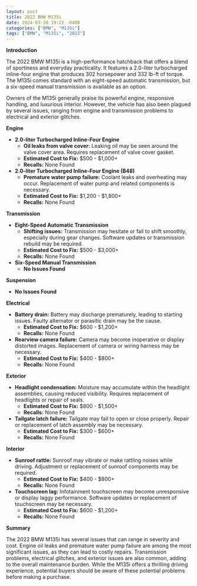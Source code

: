 ```yaml
---
layout: post
title: 2022 BMW M135i
date: 2024-03-28 19:22 -0400
categories: ["BMW", "M135i"]
tags: ["BMW", "M135i", "2022"]
---
```

**Introduction**

The 2022 BMW M135i is a high-performance hatchback that offers a blend of sportiness and everyday practicality. It features a 2.0-liter turbocharged inline-four engine that produces 302 horsepower and 332 lb-ft of torque. The M135i comes standard with an eight-speed automatic transmission, but a six-speed manual transmission is available as an option.

Owners of the M135i generally praise its powerful engine, responsive handling, and luxurious interior. However, the vehicle has also been plagued by several issues, ranging from engine and transmission problems to electrical and exterior glitches.

**Engine**

* **2.0-liter Turbocharged Inline-Four Engine**
    * **Oil leaks from valve cover:** Leaking oil may be seen around the valve cover area. Requires replacement of valve cover gasket.
    * **Estimated Cost to Fix:** $500 - $1,000+
    * **Recalls:** None Found
* **2.0-liter Turbocharged Inline-Four Engine (B48)**
    * **Premature water pump failure:** Coolant leaks and overheating may occur. Replacement of water pump and related components is necessary.
    * **Estimated Cost to Fix:** $1,200 - $1,800+
    * **Recalls:** None Found

**Transmission**

* **Eight-Speed Automatic Transmission**
    * **Shifting issues:** Transmission may hesitate or fail to shift smoothly, especially during gear changes. Software updates or transmission rebuild may be required.
    * **Estimated Cost to Fix:** $500 - $3,000+
    * **Recalls:** None Found
* **Six-Speed Manual Transmission**
    * **No Issues Found**

**Suspension**

* **No Issues Found**

**Electrical**

* **Battery drain:** Battery may discharge prematurely, leading to starting issues. Faulty alternator or parasitic drain may be the cause.
    * **Estimated Cost to Fix:** $600 - $1,200+
    * **Recalls:** None Found
* **Rearview camera failure:** Camera may become inoperative or display distorted images. Replacement of camera or wiring harness may be necessary.
    * **Estimated Cost to Fix:** $400 - $800+
    * **Recalls:** None Found

**Exterior**

* **Headlight condensation:** Moisture may accumulate within the headlight assemblies, causing reduced visibility. Requires replacement of headlights or repair of seals.
    * **Estimated Cost to Fix:** $800 - $1,500+
    * **Recalls:** None Found
* **Tailgate latch failure:** Tailgate may fail to open or close properly. Repair or replacement of latch assembly may be necessary.
    * **Estimated Cost to Fix:** $300 - $600+
    * **Recalls:** None Found

**Interior**

* **Sunroof rattle:** Sunroof may vibrate or make rattling noises while driving. Adjustment or replacement of sunroof components may be required.
    * **Estimated Cost to Fix:** $400 - $800+
    * **Recalls:** None Found
* **Touchscreen lag:** Infotainment touchscreen may become unresponsive or display laggy performance. Software updates or replacement of touchscreen may be necessary.
    * **Estimated Cost to Fix:** $600 - $1,200+
    * **Recalls:** None Found

**Summary**

The 2022 BMW M135i has several issues that can range in severity and cost. Engine oil leaks and premature water pump failure are among the most significant issues, as they can lead to costly repairs. Transmission problems, electrical glitches, and exterior issues are also common, adding to the overall maintenance burden. While the M135i offers a thrilling driving experience, potential buyers should be aware of these potential problems before making a purchase.
